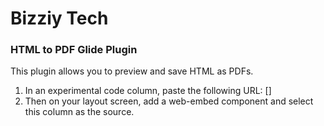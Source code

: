 # Bizziy Tech
### HTML to PDF Glide Plugin

This plugin allows you to preview and save HTML as PDFs. 

1. In an experimental code column, paste the following URL: []
2. Then on your layout screen, add a web-embed component and select this column as the source.



